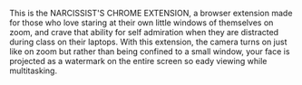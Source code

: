 This is the NARCISSIST'S CHROME EXTENSION, a browser extension made for those who love staring at their own little windows of themselves on zoom, 
and crave that ability for self admiration when they are distracted during class on their laptops. With this extension, the camera turns on just like on zoom but 
rather than being confined to a small window, your face is projected as a watermark on the entire screen so eady viewing while multitasking. 

